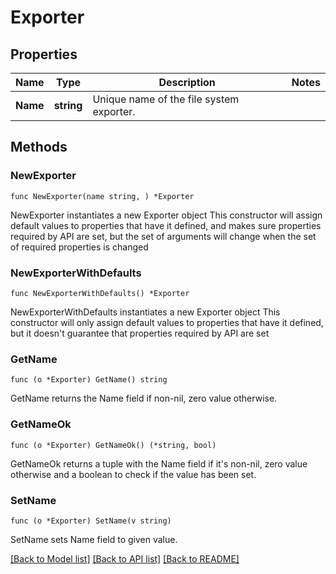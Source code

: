 # Exporter

## Properties

Name | Type | Description | Notes
------------ | ------------- | ------------- | -------------
**Name** | **string** | Unique name of the file system exporter. | 

## Methods

### NewExporter

`func NewExporter(name string, ) *Exporter`

NewExporter instantiates a new Exporter object
This constructor will assign default values to properties that have it defined,
and makes sure properties required by API are set, but the set of arguments
will change when the set of required properties is changed

### NewExporterWithDefaults

`func NewExporterWithDefaults() *Exporter`

NewExporterWithDefaults instantiates a new Exporter object
This constructor will only assign default values to properties that have it defined,
but it doesn't guarantee that properties required by API are set

### GetName

`func (o *Exporter) GetName() string`

GetName returns the Name field if non-nil, zero value otherwise.

### GetNameOk

`func (o *Exporter) GetNameOk() (*string, bool)`

GetNameOk returns a tuple with the Name field if it's non-nil, zero value otherwise
and a boolean to check if the value has been set.

### SetName

`func (o *Exporter) SetName(v string)`

SetName sets Name field to given value.



[[Back to Model list]](../README.md#documentation-for-models) [[Back to API list]](../README.md#documentation-for-api-endpoints) [[Back to README]](../README.md)


